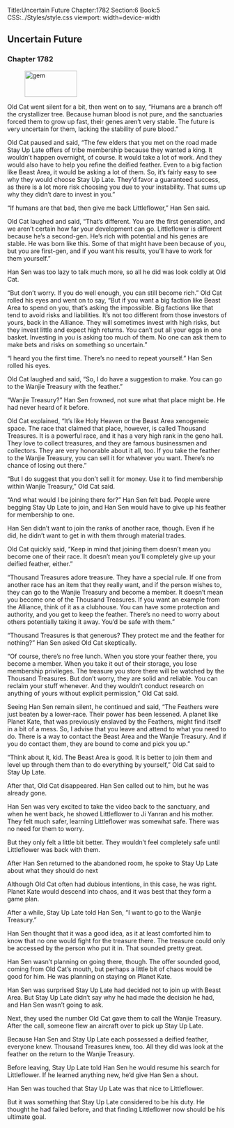Title:Uncertain Future 
Chapter:1782 
Section:6 
Book:5 
CSS:../Styles/style.css 
viewport: width=device-width
  
## Uncertain Future
### Chapter 1782
  
<figure>
	<img src="../Images/gem.gif" alt="gem" id="gem" width="120" height="60" />
</figure>
  

  
Old Cat went silent for a bit, then went on to say, “Humans are a branch off the crystallizer tree. Because human blood is not pure, and the sanctuaries forced them to grow up fast, their genes aren’t very stable. The future is very uncertain for them, lacking the stability of pure blood.”

Old Cat paused and said, “The few elders that you met on the road made Stay Up Late offers of tribe membership because they wanted a king. It wouldn’t happen overnight, of course. It would take a lot of work. And they would also have to help you refine the deified feather. Even to a big faction like Beast Area, it would be asking a lot of them. So, it’s fairly easy to see why they would choose Stay Up Late. They’d favor a guaranteed success, as there is a lot more risk choosing you due to your instability. That sums up why they didn’t dare to invest in you.”

“If humans are that bad, then give me back Littleflower,” Han Sen said.

Old Cat laughed and said, “That’s different. You are the first generation, and we aren’t certain how far your development can go. Littleflower is different because he’s a second-gen. He’s rich with potential and his genes are stable. He was born like this. Some of that might have been because of you, but you are first-gen, and if you want his results, you’ll have to work for them yourself.”

Han Sen was too lazy to talk much more, so all he did was look coldly at Old Cat.

“But don’t worry. If you do well enough, you can still become rich.” Old Cat rolled his eyes and went on to say, “But if you want a big faction like Beast Area to spend on you, that’s asking the impossible. Big factions like that tend to avoid risks and liabilities. It’s not too different from those investors of yours, back in the Alliance. They will sometimes invest with high risks, but they invest little and expect high returns. You can’t put all your eggs in one basket. Investing in you is asking too much of them. No one can ask them to make bets and risks on something so uncertain.”

“I heard you the first time. There’s no need to repeat yourself.” Han Sen rolled his eyes.

Old Cat laughed and said, “So, I do have a suggestion to make. You can go to the Wanjie Treasury with the feather.”

“Wanjie Treasury?” Han Sen frowned, not sure what that place might be. He had never heard of it before.

Old Cat explained, “It’s like Holy Heaven or the Beast Area xenogeneic space. The race that claimed that place, however, is called Thousand Treasures. It is a powerful race, and it has a very high rank in the geno hall. They love to collect treasures, and they are famous businessmen and collectors. They are very honorable about it all, too. If you take the feather to the Wanjie Treasury, you can sell it for whatever you want. There’s no chance of losing out there.”

“But I do suggest that you don’t sell it for money. Use it to find membership within Wanjie Treasury,” Old Cat said.

“And what would I be joining there for?” Han Sen felt bad. People were begging Stay Up Late to join, and Han Sen would have to give up his feather for membership to one.

Han Sen didn’t want to join the ranks of another race, though. Even if he did, he didn’t want to get in with them through material trades.

Old Cat quickly said, “Keep in mind that joining them doesn’t mean you become one of their race. It doesn’t mean you’ll completely give up your deified feather, either.”

“Thousand Treasures adore treasure. They have a special rule. If one from another race has an item that they really want, and if the person wishes to, they can go to the Wanjie Treasury and become a member. It doesn’t mean you become one of the Thousand Treasures. If you want an example from the Alliance, think of it as a clubhouse. You can have some protection and authority, and you get to keep the feather. There’s no need to worry about others potentially taking it away. You’d be safe with them.”

“Thousand Treasures is that generous? They protect me and the feather for nothing?” Han Sen asked Old Cat skeptically.

“Of course, there’s no free lunch. When you store your feather there, you become a member. When you take it out of their storage, you lose membership privileges. The treasure you store there will be watched by the Thousand Treasures. But don’t worry, they are solid and reliable. You can reclaim your stuff whenever. And they wouldn’t conduct research on anything of yours without explicit permission,” Old Cat said.

Seeing Han Sen remain silent, he continued and said, “The Feathers were just beaten by a lower-race. Their power has been lessened. A planet like Planet Kate, that was previously enslaved by the Feathers, might find itself in a bit of a mess. So, I advise that you leave and attend to what you need to do. There is a way to contact the Beast Area and the Wanjie Treasury. And if you do contact them, they are bound to come and pick you up.”

“Think about it, kid. The Beast Area is good. It is better to join them and level up through them than to do everything by yourself,” Old Cat said to Stay Up Late.

After that, Old Cat disappeared. Han Sen called out to him, but he was already gone.

Han Sen was very excited to take the video back to the sanctuary, and when he went back, he showed Littleflower to Ji Yanran and his mother. They felt much safer, learning Littleflower was somewhat safe. There was no need for them to worry.

But they only felt a little bit better. They wouldn’t feel completely safe until Littleflower was back with them.

After Han Sen returned to the abandoned room, he spoke to Stay Up Late about what they should do next

Although Old Cat often had dubious intentions, in this case, he was right. Planet Kate would descend into chaos, and it was best that they form a game plan.

After a while, Stay Up Late told Han Sen, “I want to go to the Wanjie Treasury.”

Han Sen thought that it was a good idea, as it at least comforted him to know that no one would fight for the treasure there. The treasure could only be accessed by the person who put it in. That sounded pretty great.

Han Sen wasn’t planning on going there, though. The offer sounded good, coming from Old Cat’s mouth, but perhaps a little bit of chaos would be good for him. He was planning on staying on Planet Kate.

Han Sen was surprised Stay Up Late had decided not to join up with Beast Area. But Stay Up Late didn’t say why he had made the decision he had, and Han Sen wasn’t going to ask.

Next, they used the number Old Cat gave them to call the Wanjie Treasury. After the call, someone flew an aircraft over to pick up Stay Up Late.

Because Han Sen and Stay Up Late each possessed a deified feather, everyone knew. Thousand Treasures knew, too. All they did was look at the feather on the return to the Wanjie Treasury.

Before leaving, Stay Up Late told Han Sen he would resume his search for Littleflower. If he learned anything new, he’d give Han Sen a shout.

Han Sen was touched that Stay Up Late was that nice to Littleflower.

But it was something that Stay Up Late considered to be his duty. He thought he had failed before, and that finding Littleflower now should be his ultimate goal.